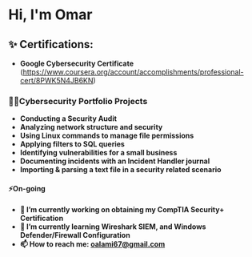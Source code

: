 <h1>Hi, I'm Omar</h1>

<h2>✨ Certifications:</h2>

- <b>Google Cybersecurity Certificate</b>
(https://www.coursera.org/account/accomplishments/professional-cert/8PWK5N4JB6KN)


<h3>👨‍💻Cybersecurity Portfolio Projects</h3>

- <b>Conducting a Security Audit</b>
- <b>Analyzing network structure and security</b>
- <b>Using Linux commands to manage file permissions</b>
- <b>Applying filters to SQL queries</b>
- <b>Identifying vulnerabilities for a small business</b>
- <b>Documenting incidents with an Incident Handler journal</b>
- <b>Importing & parsing a text file in a security related scenario</b>





[linkedin]: https://linkedin.com/in/


<h4>⚡On-going</h4>

- <b> 🔭 I’m currently working on obtaining my CompTIA Security+ Certification</b>
- <b>🌱 I’m currently learning Wireshark SIEM, and Windows Defender/Firewall Configuration</b>
- <b>📫 How to reach me: oalami67@gmail.com</b>

